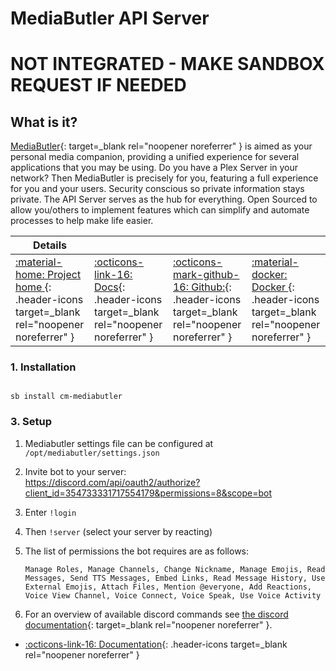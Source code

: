 # MediaButler API Server

# **NOT INTEGRATED - MAKE SANDBOX REQUEST IF NEEDED**
## What is it?

[MediaButler](https://github.com/MediaButler/Server){: target=_blank rel="noopener noreferrer" } is aimed as your personal media companion, providing a unified experience for several applications that you may be using. Do you have a Plex Server in your network? Then MediaButler is precisely for you, featuring a full experience for you and your users. Security conscious so private information stays private. The API Server serves as the hub for everything. Open Sourced to allow you/others to implement features which can simplify and automate processes to help make life easier.

| Details     |             |             |             |
|-------------|-------------|-------------|-------------|
| [:material-home: Project home ](https://github.com/MediaButler/Server){: .header-icons target=_blank rel="noopener noreferrer" } | [:octicons-link-16: Docs](https://github.com/MediaButler/Wiki/wiki){: .header-icons target=_blank rel="noopener noreferrer" } | [:octicons-mark-github-16: Github:](https://github.com/MediaButler/Server){: .header-icons target=_blank rel="noopener noreferrer" } | [:material-docker: Docker ](https://hub.docker.com/r/mediabutler/server){: .header-icons target=_blank rel="noopener noreferrer" }|

### 1. Installation

``` shell

sb install cm-mediabutler

```
### 3. Setup

1. Mediabutler settings file can be configured at `/opt/mediabutler/settings.json`

2. Invite bot to your server: <br />
   https://discord.com/api/oauth2/authorize?client_id=354733331717554179&permissions=8&scope=bot

3. Enter `!login`

4. Then `!server`  (select your server by reacting)

5. The list of permissions the bot requires are as follows: <br />
   ``` { .shell }
   Manage Roles, Manage Channels, Change Nickname, Manage Emojis, Read Messages, Send TTS Messages, Embed Links, Read Message History, Use External Emojis, Attach Files, Mention @everyone, Add Reactions, Voice View Channel, Voice Connect, Voice Speak, Use Voice Activity
   ```

6. For an overview of available discord commands see [the discord documentation](https://github.com/MediaButler/Server/blob/master/docs/DISCORD.md){: target=_blank rel="noopener noreferrer" }.

- [:octicons-link-16: Documentation](https://github.com/MediaButler/Wiki/wiki){: .header-icons target=_blank rel="noopener noreferrer" }
